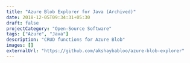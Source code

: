 ```yaml
---
title: "Azure Blob Explorer for Java (Archived)"
date: 2018-12-05T09:34:31+05:30
draft: false
projectCategory: "Open-Source Software"
tags: ["Azure", "Java"]
description: "CRUD functions for Azure Blob"
images: []
externalUrl: "https://github.com/akshaybabloo/azure-blob-explorer"
---
```

